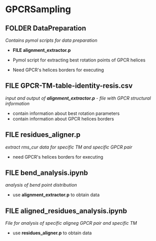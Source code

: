 # GPCRSampling
## FOLDER DataPreparation
*Contains pymol scripts for data preparation*
* **FILE alignment_extractor.p**

 * Pymol script for extracting best rotation points of GPCR helices
 * Need GPCR's helices borders for executing
## FILE GPCR-TM-table-identity-resis.csv
*input and output of **alignment_extractor.p** - file with GPCR structural information*
* contain information about best rotation parameters
* contain information about GPCR helices borders
## FILE residues_aligner.p
*extract rms_cur data for specific TM and specific GPCR pair*
* need GPCR's helices borders for executing
## FILE bend_analysis.ipynb
*analysis of bend point distribution*
* use **alignment_extractor.p** to obtain data
## FILE aligned_residues_analysis.ipynb
*File for analysis of specific aligneg GPCR pair and specific TM*
* use **residues_aligner.p** to obtain data


